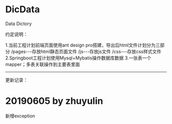 # DicData
Data Dictory

约定说明：

1.当前工程计划前端页面使用ant design pro搭建，导出后html文件计划分为三部分
  /pages---存放html静态页面文件
  /js---存放js文件
  /css---存放css样式文件
2.Springboot工程计划使用Mysql+Mybatis操作数据库数据
3.一张表一个mapper；多表关联操作到主要表里面


-------------------------------------------------------

更新记录：
# 20190605  by zhuyulin
新增exception
